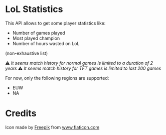 # LoL Statistics

This API allows to get some player statistics like:
* Number of games played
* Most played champion
* Number of hours wasted on LoL

(non-exhaustive list)

:warning: *It seems match history for normal games is limited to a duration of 2 years*
:warning: *It seems match history for TFT games is limited to last 200 games*

For now, only the following regions are supported:
* EUW
* NA

# Credits

Icon made by [Freepik](https://www.flaticon.com/authors/freepik) from www.flaticon.com